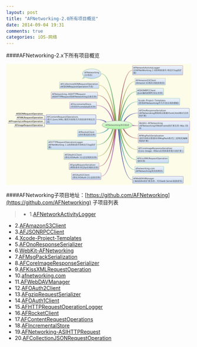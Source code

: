 ```yaml
---
layout: post
title: "AFNetworking-2.0所有项目概览"
date: 2014-09-04 19:31
comments: true
categories: iOS-网络
---
```


####AFNetworking-2.x下所有项目概览

<!--more-->

![image](/images/post/2014-09-04-afnetworking-2-dot-0-suo-you-xiang-mu-gai-lan/AFNetworking_all_projects_overview.png)

####AFNetworking子项目地址：[https://github.com/AFNetworking](https://github.com/AFNetworking)
子项目列表
>* 1.[AFNetworkActivityLogger](https://github.com/AFNetworking/AFNetworkActivityLogger)
* 2.[AFAmazonS3Client](https://github.com/AFNetworking/AFAmazonS3Client)
* 3.[AFJSONRPCClient](https://github.com/AFNetworking/AFJSONRPCClient)
* 4.[Xcode-Project-Templates](https://github.com/AFNetworking/Xcode-Project-Templates)
* 5.[AFOnoResponseSerializer](https://github.com/AFNetworking/AFOnoResponseSerializer)
* 6.[WebKit-AFNetworking](https://github.com/AFNetworking/WebKit-AFNetworking)
* 7.[AFMsgPackSerialization](https://github.com/AFNetworking/AFMsgPackSerialization)
* 8.[AFCoreImageResponseSerializer](https://github.com/AFNetworking/AFCoreImageResponseSerializer)
* 9.[AFKissXMLRequestOperation](https://github.com/AFNetworking/AFKissXMLRequestOperation)
* 10.[afnetworking.com](https://github.com/AFNetworking/afnetworking.com)
* 11.[AFWebDAVManager](https://github.com/AFNetworking/AFWebDAVManager)
* 12.[AFOAuth2Client](https://github.com/AFNetworking/AFOAuth2Client)
* 13.[AFgzipRequestSerializer](https://github.com/AFNetworking/AFgzipRequestSerializer)
* 14.[AFOAuth1Client](https://github.com/AFNetworking/AFOAuth1Client)
* 15.[AFHTTPRequestOperationLogger](https://github.com/AFNetworking/AFHTTPRequestOperationLogger)
* 16.[AFRocketClient](https://github.com/AFNetworking/AFRocketClient)
* 17.[AFContentRequestOperations](https://github.com/AFNetworking/AFContentRequestOperations)
* 18.[AFIncrementalStore](https://github.com/AFNetworking/AFIncrementalStore)
* 19.[AFNetworking-ASIHTTPRequest](https://github.com/AFNetworking/AFNetworking-ASIHTTPRequest)
* 20.[AFCollectionJSONRequestOperation](https://github.com/AFNetworking/AFCollectionJSONRequestOperation)
